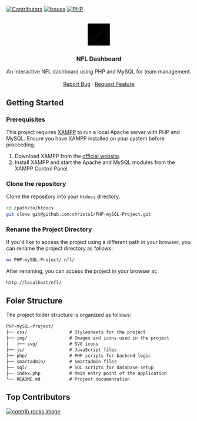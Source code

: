 
<a id="readme-top"></a>

[![Contributors][contributors-shield]][contributors-url] [![Issues][issues-shield]][issues-url] [![PHP][PHP]][php-url]

<br />
<div align="center">
<a href="https://github.com/christs1/PHP-mySQL-Project">
  <img src="./img/svg/football-white.svg" alt="Logo" height="60" style="filter: invert(1);">
</a>

  <h3 align="center">NFL Dashboard</h3>

  <p align="center">
    An interactive NFL dashboard using PHP and MySQL for team management.
    <br />
    <br />
    <a href="https://github.com/christs1/PHP-mySQL-Project/issues/new?labels=bug&template=bug-report---.md">Report Bug</a>
    ·
    <a href="https://github.com/christs1/PHP-mySQL-Project/issues/new?labels=enhancement&template=feature-request---.md">Request Feature</a>
  </p>
</div>

<!-- GETTING STARTED -->
## Getting Started

### Prerequisites

This project requires [XAMPP](https://www.apachefriends.org/index.html) to run a local Apache server with PHP and MySQL. Ensure you have XAMPP installed on your system before proceeding.

1. Download XAMPP from the [official website](https://www.apachefriends.org/index.html).
2. Install XAMPP and start the Apache and MySQL modules from the XAMPP Control Panel.


### Clone the repository

Clone the repository into your `htdocs` directory.

```bash
cd /path/to/htdocs
git clone git@github.com:christs1/PHP-mySQL-Project.git
```

### Rename the Project Directory

If you'd like to access the project using a different path in your browser, you can rename the project directory as follows:

```bash
mv PHP-mySQL-Project/ nfl/
```

After renaming, you can access the project in your browser at:

```
http://localhost/nfl/
```

## Foler Structure
The project folder structure is organized as follows:

```
PHP-mySQL-Project/
├── css/                # Stylesheets for the project
├── img/                # Images and icons used in the project
│   ├── svg/            # SVG icons
├── js/                 # JavaScript files
├── php/                # PHP scripts for backend logic
├── smartadmin/         # Smartadmin files
├── sql/                # SQL scripts for database setup
├── index.php           # Main entry point of the application
└── README.md           # Project documentation
```


## Top Contributors

<a href="https://github.com/christs1/PHP-mySQL-Project/graphs/contributors">
  <img src="https://contrib.rocks/image?repo=christs1/PHP-mySQL-Project" alt="contrib.rocks image" />
</a>

<!-- MARKDOWN LINKS & IMAGES -->
[contributors-shield]: https://img.shields.io/github/contributors/christs1/PHP-mySQL-Project.svg?style=for-the-badge
[contributors-url]: https://github.com/christs1/PHP-mySQL-Project/graphs/contributors
[issues-shield]: https://img.shields.io/github/issues/christs1/PHP-mySQL-Project.svg?style=for-the-badge
[issues-url]: https://github.com/christs1/PHP-mySQL-Project/issues

[PHP]: https://img.shields.io/badge/php-000000?style=for-the-badge&logo=php
[php-url]: https://www.php.net/